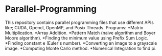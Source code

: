 # Parallel-Programming
This repository contains parallel programming files that use different APIs like; CUDA, Opencl, OpenMP, and Posix Threads. 
Programs:
  *Matrix Multiplication.
  *Array Addition.
  *Pattern Match (naive algorithm and Boyer Moore algorithm).
  *Finding the minimum value using Prefix Sum Logic.
  *Finding constant e (Euler's number).
  *Converting an image to a grayscale image.
  *Computing Monte Carlo method.
  *Numerical Integration to find pi.
  
